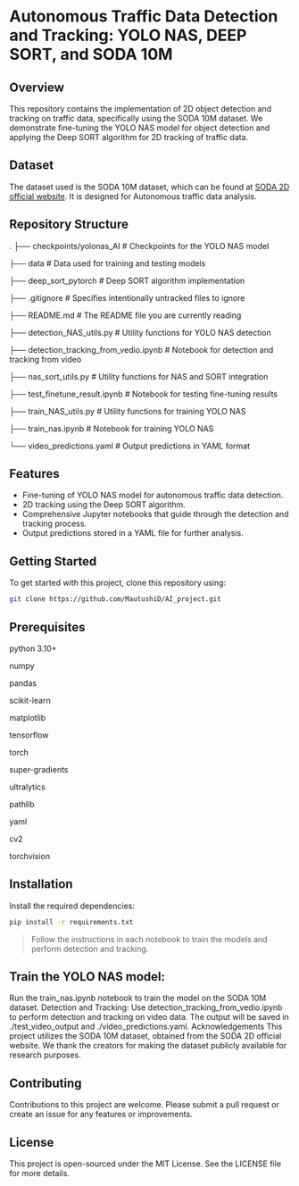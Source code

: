 # Autonomous Traffic Data Detection and Tracking: YOLO NAS, DEEP SORT, and SODA 10M


## Overview
This repository contains the implementation of 2D object detection and tracking on traffic data, specifically using the SODA 10M dataset. We demonstrate fine-tuning the YOLO NAS model for object detection and applying the Deep SORT algorithm for 2D tracking of traffic data.

## Dataset
The dataset used is the SODA 10M dataset, which can be found at [SODA 2D official website](https://soda-2d.github.io/index.html). It is designed for Autonomous traffic data analysis.

## Repository Structure

.
├── checkpoints/yolonas_AI # Checkpoints for the YOLO NAS model

├── data # Data used for training and testing models

├── deep_sort_pytorch # Deep SORT algorithm implementation

├── .gitignore # Specifies intentionally untracked files to ignore

├── README.md # The README file you are currently reading

├── detection_NAS_utils.py # Utility functions for YOLO NAS detection

├── detection_tracking_from_vedio.ipynb # Notebook for detection and tracking from video

├── nas_sort_utils.py # Utility functions for NAS and SORT integration

├── test_finetune_result.ipynb # Notebook for testing fine-tuning results

├── train_NAS_utils.py # Utility functions for training YOLO NAS

├── train_nas.ipynb # Notebook for training YOLO NAS

└── video_predictions.yaml # Output predictions in YAML format



## Features
- Fine-tuning of YOLO NAS model for autonomous traffic data detection.
- 2D tracking using the Deep SORT algorithm.
- Comprehensive Jupyter notebooks that guide through the detection and tracking process.
- Output predictions stored in a YAML file for further analysis.

## Getting Started
To get started with this project, clone this repository using:

```bash
git clone https://github.com/MautushiD/AI_project.git
```

## Prerequisites
python 3.10+

numpy

pandas

scikit-learn

matplotlib

tensorflow

torch

super-gradients

ultralytics

pathlib

yaml

cv2

torchvision



## Installation
Install the required dependencies:

```bash
pip install -r requirements.txt
```

> Follow the instructions in each notebook to train the models and perform detection and tracking.


## Train the YOLO NAS model:
Run the train_nas.ipynb notebook to train the model on the SODA 10M dataset.
Detection and Tracking:
Use detection_tracking_from_vedio.ipynb to perform detection and tracking on video data.
The output will be saved in ./test_video_output and ./video_predictions.yaml.
Acknowledgements
This project utilizes the SODA 10M dataset, obtained from the SODA 2D official website. We thank the creators for making the dataset publicly available for research purposes.

## Contributing
Contributions to this project are welcome. Please submit a pull request or create an issue for any features or improvements.

## License
This project is open-sourced under the MIT License. See the LICENSE file for more details.

